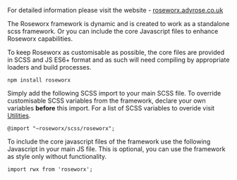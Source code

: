 For detailed information please visit the website - <a target="_blank" href="https://roseworx.adyrose.co.uk">roseworx.adyrose.co.uk</a>


The Roseworx framework is dynamic and is created to work as a standalone scss framework. Or you can include the core Javascript files to enhance Roseworx capabilities.


To keep Roseworx as customisable as possible, the core files are provided in SCSS and JS ES6+ format and as such will need compiling by appropriate loaders and build processes.


`npm install roseworx`



Simply add the following SCSS import to your main SCSS file. To override customisable SCSS variables from the framework, declare your own variables **before** this import. For a list of SCSS variables to overide visit <a target="_blank" href="https://roseworx.adyrose.co.uk/utilities#scss-variables">Utilities</a>.


`@import "~roseworx/scss/roseworx";`



To include the core javascript files of the framework use the following Javascript in your main JS file. This is optional, you can use the framework as style only without functionality.


`import rwx from 'roseworx';`
